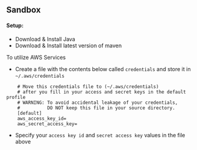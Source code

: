 
## Sandbox
#### Setup:
* Download & Install Java
* Download & Install latest version of maven

To utilize AWS Services

* Create a file with the contents below called `credentials` and store it in `~/.aws/credentials`

```
    # Move this credentials file to (~/.aws/credentials)
    # after you fill in your access and secret keys in the default profile
    # WARNING: To avoid accidental leakage of your credentials,
    #          DO NOT keep this file in your source directory.
    [default]
    aws_access_key_id=
    aws_secret_access_key=
```
* Specify your `access key id` and `secret access key` values in the file above

